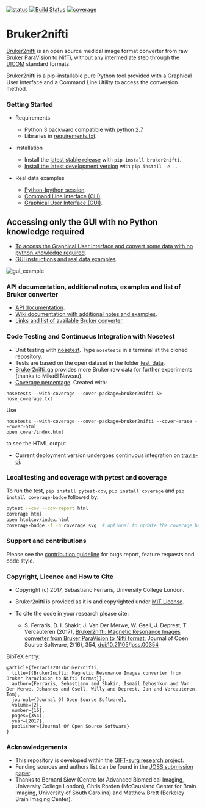 [![status](http://joss.theoj.org/papers/2ee6a3a3b1a4d8df1633f601bf2b0ffe/status.svg)](http://joss.theoj.org/papers/2ee6a3a3b1a4d8df1633f601bf2b0ffe)
[![Build Status](https://travis-ci.org/SebastianoF/bruker2nifti.svg?branch=master)](https://travis-ci.org/SebastianoF/bruker2nifti)
[![coverage](https://github.com/SebastianoF/bruker2nifti/blob/master/coverage.svg)](https://github.com/SebastianoF/bruker2nifti/blob/master/coverage.svg)


# Bruker2nifti

[Bruker2nifti](https://github.com/SebastianoF/bruker2nifti) is an open source medical image format converter from raw [Bruker](http://imaging.mrc-cbu.cam.ac.uk/imaging/FormatBruker) 
ParaVision to [NifTi](https://nifti.nimh.nih.gov/nifti-1), without any intermediate step through the [DICOM](http://dicom.nema.org/standard.html) standard formats.

Bruker2nifti is a pip-installable pure Python tool provided with a Graphical User Interface and a Command Line Utility to access the conversion method.

### Getting Started
+ Requirements
    - Python 3 backward compatible with python 2.7
    - Libraries in [requirements.txt](https://github.com/SebastianoF/bruker2nifti/blob/master/requirements.txt).

+ Installation
    - Install the [latest stable release](https://github.com/SebastianoF/bruker2nifti/releases) with `pip install bruker2nifti`.
    - [Install the latest development version](https://github.com/SebastianoF/bruker2nifti/wiki/Installing-stable-version-and-development-version) with `pip install -e .`.

+ Real data examples
    - [Python-Ipython session](https://github.com/SebastianoF/bruker2nifti/wiki/Example:-use-bruker2nifti-in-a-python-(Ipython)-session).
    - [Command Line Interface (CLI)](https://github.com/SebastianoF/bruker2nifti/wiki/Example:-use-bruker2nifti-via-Command-Line-Interface).
    - [Graphical User Interface (GUI)](https://github.com/SebastianoF/bruker2nifti/wiki/Graphical-User-Interface-Examples).

## Accessing only the GUI with no Python knowledge required
+ [To access the Graphical User interface and convert some data with no python knowledge required](https://github.com/SebastianoF/bruker2nifti/wiki/Up-and-running-for-non-Python-developers).
+ [GUI instructions and real data examples](https://github.com/SebastianoF/bruker2nifti/wiki/Graphical-User-Interface-Examples).


![gui_example](https://github.com/SebastianoF/bruker2nifti/blob/master/screenshots/gui_version_101.jpg)

### API documentation, additional notes, examples and list of Bruker converter
+ [API documentation](http://bruker2nifti.readthedocs.io/en/latest/).
+ [Wiki documentation with additional notes and examples](https://github.com/SebastianoF/bruker2nifti/wiki).
+ [Links and list of available Bruker converter](https://github.com/SebastianoF/bruker2nifti/wiki/References).

### Code Testing and Continuous Integration with Nosetest

+ Unit testing with [nosetest](http://pythontesting.net/framework/nose/nose-introduction/). 
Type `nosetests` in a terminal at the cloned repository.
+ Tests are based on the open dataset in the folder 
[test_data](https://github.com/SebastianoF/bruker2nifti/tree/master/test_data).
+ [Bruker2nifti_qa](https://gitlab.com/naveau/bruker2nifti_qa/tree/master) provides more Bruker raw data for further experiments (thanks to Mikaël Naveau).
+ [Coverage percentage](https://github.com/SebastianoF/bruker2nifti/blob/master/nose_coverage.txt). Created with:
```
nosetests --with-coverage --cover-package=bruker2nifti &> nose_coverage.txt
```
Use
```
nosetests --with-coverage --cover-package=bruker2nifti --cover-erase --cover-html
open cover/index.html 
```
to see the HTML output.

+ Current deployment version undergoes continuous integration on [travis-ci](https://travis-ci.org/SebastianoF/bruker2nifti).

### Local testing and coverage with pytest and coverage

To run the test, `pip install pytest-cov`, `pip install coverage` and `pip install coverage-badge`
followed by:
```bash
pytest --cov --cov-report html
coverage html
open htmlcov/index.html
coverage-badge -f -o coverage.svg  # optional to update the coverage badge
```

### Support and contributions
Please see the [contribution guideline](https://github.com/SebastianoF/bruker2nifti/blob/master/CONTRIBUTE.md) for bugs report,
feature requests and code style.

### Copyright, Licence and How to Cite 
+ Copyright (c) 2017, Sebastiano Ferraris, University College London.
+ Bruker2nifti is provided as it is and copyrighted under [MIT License](https://github.com/SebastianoF/bruker2nifti/blob/master/LICENCE.txt).
+ To cite the code in your research please cite:
    
    + S. Ferraris, D. I. Shakir, J. Van Der Merwe, W. Gsell, J. Deprest, T. Vercauteren (2017), [Bruker2nifti: Magnetic Resonance Images converter from Bruker ParaVision to Nifti format](http://joss.theoj.org/papers/2ee6a3a3b1a4d8df1633f601bf2b0ffe), 
    Journal of Open Source Software, 2(16), 354, [doi:10.21105/joss.00354](http://joss.theoj.org/papers/10.21105/joss.00354)

BibTeX entry:
```
@article{ferraris2017bruker2nifti,
  title={{Bruker2nifti: Magnetic Resonance Images converter from Bruker ParaVision to Nifti format}},
  author={Ferraris, Sebastiano and Shakir, Ismail Dzhoshkun and Van Der Merwe, Johannes and Gsell, Willy and Deprest, Jan and Vercauteren, Tom},
  journal={Journal Of Open Source Software},
  volume={2},
  number={16},
  pages={354},
  year={2017},
  publisher={Journal Of Open Source Software}
}
```


### Acknowledgements
+ This repository is developed within the [GIFT-surg research project](http://www.gift-surg.ac.uk).
+ Funding sources and authors list can be found in the [JOSS submission paper](https://github.com/SebastianoF/bruker2nifti/blob/master/paper/paper.md). 
+ Thanks to 
Bernard Siow (Centre for Advanced Biomedical Imaging, University College London), 
Chris Rorden (McCausland Center for Brain Imaging, University of South Carolina) 
and 
Matthew Brett (Berkeley Brain Imaging Center).
 
